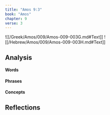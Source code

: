 ```yaml
---
title: "Amos 9:3"
book: "Amos"
chapter: 9
verse: 3
---
```

![[/Greek/Amos/009/Amos-009-003G.md#Text]]
![[/Hebrew/Amos/009/Amos-009-003H.md#Text]]

## Analysis

#### Words

#### Phrases

#### Concepts

## Reflections
